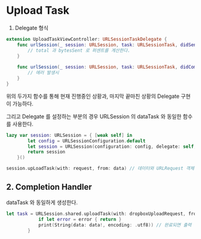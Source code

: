 # Upload Task 



1. Delegate 형식

```swift
extension UploadTaskViewController: URLSessionTaskDelegate {
    func urlSession(_ session: URLSession, task: URLSessionTask, didSendBodyData bytesSent: Int64, totalBytesSent: Int64, totalBytesExpectedToSend: Int64) {
        // total 과 bytesSent 로 퍼센트를 계산한다.
    }
    
    func urlSession(_ session: URLSession, task: URLSessionTask, didCompleteWithError error: Error?) {
        // 에러 발생시
    }
}
```



위의 두가지 함수를 통해 현재 진행중인 상황과, 마지막 끝마친 상황의 Delegate 구현이 가능하다. 

그리고 Delegate 를 설정하는 부분의 경우 URLSession 의 dataTask 와 동일한 함수를 사용한다. 



```swift
lazy var session: URLSession = { [weak self] in
        let config = URLSessionConfiguration.default
        let session = URLSession(configuration: config, delegate: self, delegateQueue: OperationQueue.main)
        return session
    }()

session.upLoadTask(with: request, from: data) // 데이터와 URLRequest 객체만 보낸다.
```





## 2. Completion Handler



dataTask 와 동일하게 생성한다.

```swift
let task = URLSession.shared.uploadTask(with: dropboxUploadRequest, from: data) { (data, response, error) in
            if let error = error { return }
            print(String(data: data!, encoding: .utf8)) // 완료되면 출력
        }
```

